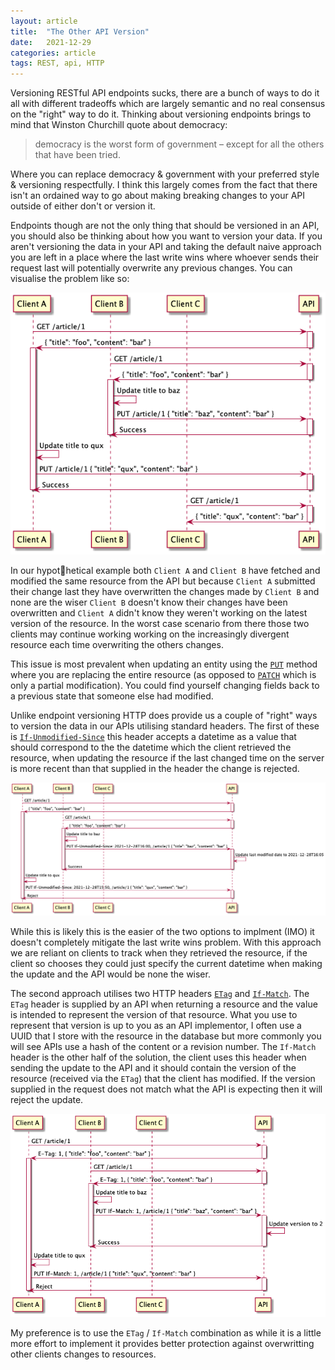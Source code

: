 ```yaml
---
layout: article
title:  "The Other API Version"
date:   2021-12-29
categories: article
tags: REST, api, HTTP
---
```


Versioning RESTful API endpoints sucks, there are a bunch of ways to do it all with different tradeoffs which are largely semantic and no real consensus on the "right" way to do it. Thinking about versioning endpoints brings to mind that Winston Churchill quote about democracy:

> democracy is the worst form of government – except for all the others that have been tried.

Where you can replace democracy & government with your preferred style & versioning respectfully. I think this largely comes from the fact that there isn't an ordained way to go about making breaking changes to your API outside of either don't or version it.

Endpoints though are not the only thing that should be versioned in an API, you should also be thinking about how you want to version your data. If you aren't versioning the data in your API and taking the default naive approach you are left in a place where the last write wins where whoever sends their request last will potentially overwrite any previous changes. You can visualise the problem like so:

![](/images/the-other-api-version/no-versioning.png)

In our hypothetical example both `Client A` and `Client B` have fetched and modified the same resource from the API but because `Client A` submitted their change last they have overwritten the changes made by `Client B` and none are the wiser `Client B` doesn't know their changes have been overwritten and `Client A` didn't know they weren't working on the latest version of the resource. In the worst case scenario from there those two clients may continue working working on the increasingly divergent resource each time overwriting the others changes.

This issue is most prevalent when updating an entity using the [`PUT`](https://developer.mozilla.org/en-US/docs/Web/HTTP/Methods/PUT) method where you are replacing the entire resource (as opposed to [`PATCH`](https://developer.mozilla.org/en-US/docs/Web/HTTP/Methods/PATCH) which is only a partial modification). You could find yourself changing fields back to a previous state that someone else had modified.

Unlike endpoint versioning HTTP does provide us a couple of "right" ways to version the data in our APIs utilising standard headers. The first of these is  [`If-Unmodified-Since`](https://developer.mozilla.org/en-US/docs/Web/HTTP/Headers/If-Unmodified-Since) this header accepts a datetime as a value that should correspond to the the datetime which the client retrieved the resource, when updating the resource if the last changed time on the server is more recent than that supplied in the header the change is rejected.

![](/images/the-other-api-version/if-unmodified-since.png)

While this is likely this is the easier of the two options to implment (IMO) it doesn't completely mitigate the last write wins problem. With this approach we are reliant on clients to track when they retrieved the resource, if the client so chooses they could just specify the current datetime when making the update and the API would be none the wiser.

The second approach utilises two HTTP headers [`ETag`](https://developer.mozilla.org/en-US/docs/Web/HTTP/Headers/ETag) and [`If-Match`](https://developer.mozilla.org/en-US/docs/Web/HTTP/Headers/If-Match). The `ETag` header is supplied by an API when returning a resource and the value is intended to represent the version of that resource. What you use to represent that version is up to you as an API implementor, I often use a UUID that I store with the resource in the database but more commonly you will see APIs use a hash of the content or a revision number. The `If-Match` header is the other half of the solution, the client uses this header when sending the update to the API and it should contain the version of the resource (received via the `ETag`) that the client has modified. If the version supplied in the request does not match what the API is expecting then it will reject the update.

![](/images/the-other-api-version/etag-if-match.png)

My preference is to use the `ETag` / `If-Match` combination as while it is a little more effort to implement it provides better protection against overwritting other clients changes to resources.